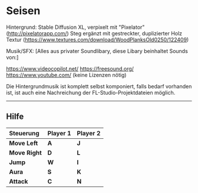 # Seisen

Hintergrund:
Stable Diffusion XL, verpixelt mit "Pixelator" (http://pixelatorapp.com/)
Steg ergänzt mit gestreckter, duplizierter Holz Textur (https://www.textures.com/download/WoodPlanksOld0250/122409)

Musik/SFX:
[Alles aus privater Soundlibary, diese Libary beinhaltet Sounds von:]

https://www.videocopilot.net/
https://freesound.org/
https://www.youtube.com/
(keine Lizenzen nötig)

Die Hintergrundmusik ist komplett selbst komponiert, falls bedarf vorhanden ist, ist auch eine Nachreichung der FL-Studio-Projektdateien möglich.

***

## Hilfe

Steuerung | Player 1 | Player 2
:---- | :---- | :----
**Move Left** | **A** | **J**
**Move Right** | **D** | **L**
**Jump** | **W** | **I**
**Aura** | **S** | **K**
**Attack** | **C** | **N**

